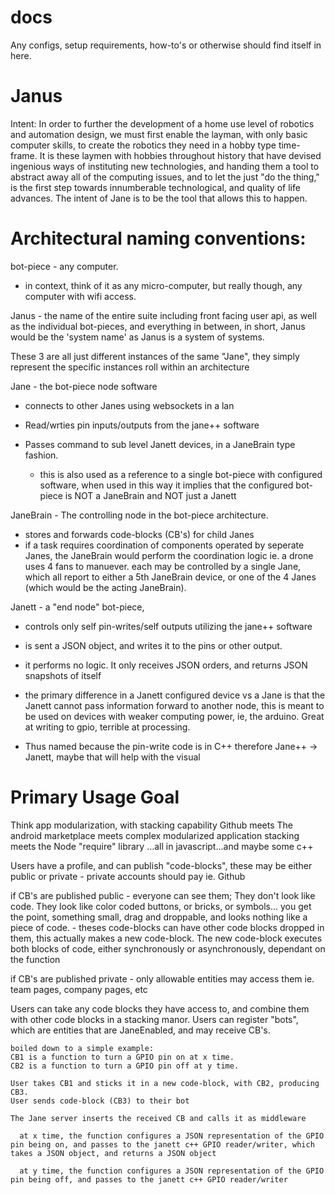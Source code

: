 # docs
Any configs, setup requirements, how-to's or otherwise should find itself in here.

# Janus

  Intent: 
    In order to further the development of a home use level of robotics and automation design, we must first enable the layman, with only basic computer skills, to create the robotics they need in a hobby type time-frame. It is these laymen with hobbies throughout history that have devised ingenious ways of instituting new technologies, and handing them a tool to abstract away all of the computing issues, and to let the just "do the thing," is the first step towards innumberable technological, and quality of life advances. The intent of Jane is to be the tool that allows this to happen.


# Architectural naming conventions:

  bot-piece - any computer.
  - in context, think of it as any micro-computer, but really though, any computer with wifi access.

  Janus - the name of the entire suite including front facing user api, as well as the individual bot-pieces, and everything in between, in short, Janus would be the 'system name' as Janus is a system of systems.


  These 3 are all just different instances of the same "Jane", they simply represent the specific instances roll within an architecture


  Jane - the bot-piece node software
  - connects to other Janes using websockets in a lan
  - Read/wrties pin inputs/outputs from the jane++ software
  - Passes command to sub level Janett devices, in a JaneBrain type fashion. 

     * this is also used as a reference to a single bot-piece with configured software, when used in this way it implies that the configured bot-piece is NOT a JaneBrain and NOT just a Janett

  JaneBrain - The controlling node in the bot-piece architecture.
  - stores and forwards code-blocks (CB's) for child Janes
  - if a task requires coordination of components operated by seperate Janes, the JaneBrain would perform the coordination logic
      ie. 
        a drone uses 4 fans to manuever. each may be controlled by a single Jane, which all report to either a 5th JaneBrain device, or one of the 4 Janes (which would be the acting JaneBrain).
  
  Janett - a "end node" bot-piece, 
  - controls only self pin-writes/self outputs utilizing the jane++ software
  - is sent a JSON object, and writes it to the pins or other output. 
  - it performs no logic. It only receives JSON orders, and returns JSON snapshots of itself
  - the primary difference in a Janett configured device vs a Jane is that the Janett cannot pass information forward to another node, this is meant to be used on devices with weaker computing power, ie, the arduino. Great at writing to gpio, terrible at processing.

  - Thus named because the pin-write code is in C++ therefore Jane++ -> Janett, maybe that will help with the visual


# Primary Usage Goal

  Think app modularization, with stacking capability
  Github meets The android marketplace meets complex modularized application stacking meets the Node "require" library
  ...all in javascript...and maybe some c++

  Users have a profile, and can publish "code-blocks", these may be either public or private - private accounts should pay ie. Github

  if CB's are published public
    - everyone can see them; They don't look like code. They look like color coded buttons, or bricks, or symbols... you get the point, something small, drag and droppable, and looks nothing like a piece of code.
    - theses code-blocks can have other code blocks dropped in them, this actually makes a new code-block. The new code-block executes both blocks of code, either synchronously or asynchronously, dependant on the function

  if CB's are published private 
    - only allowable entities may access them ie. team pages, company pages, etc

  Users can take any code blocks they have access to, and combine them with other code blocks in a stacking manor.
  Users can register "bots", which are entities that are JaneEnabled, and may receive CB's.

    boiled down to a simple example: 
    CB1 is a function to turn a GPIO pin on at x time. 
    CB2 is a function to turn a GPIO pin off at y time. 

    User takes CB1 and sticks it in a new code-block, with CB2, producing CB3.
    User sends code-block (CB3) to their bot

    The Jane server inserts the received CB and calls it as middleware

      at x time, the function configures a JSON representation of the GPIO pin being on, and passes to the janett c++ GPIO reader/writer, which takes a JSON object, and returns a JSON object

      at y time, the function configures a JSON representation of the GPIO pin being off, and passes to the janett c++ GPIO reader/writer












